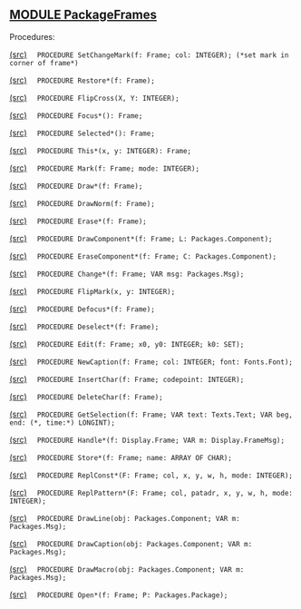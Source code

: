 
## [MODULE PackageFrames](https://github.com/io-core/Mod/blob/main/PackageFrames.Mod)

Procedures:


[(src)](https://github.com/io-core/Mod/blob/main/PackageFrames.Mod#L75) `  PROCEDURE SetChangeMark(f: Frame; col: INTEGER); (*set mark in corner of frame*)`


[(src)](https://github.com/io-core/Mod/blob/main/PackageFrames.Mod#L84) `  PROCEDURE Restore*(f: Frame);`


[(src)](https://github.com/io-core/Mod/blob/main/PackageFrames.Mod#L101) `  PROCEDURE FlipCross(X, Y: INTEGER);`


[(src)](https://github.com/io-core/Mod/blob/main/PackageFrames.Mod#L112) `  PROCEDURE Focus*(): Frame;`


[(src)](https://github.com/io-core/Mod/blob/main/PackageFrames.Mod#L117) `  PROCEDURE Selected*(): Frame;`


[(src)](https://github.com/io-core/Mod/blob/main/PackageFrames.Mod#L122) `  PROCEDURE This*(x, y: INTEGER): Frame;`


[(src)](https://github.com/io-core/Mod/blob/main/PackageFrames.Mod#L127) `  PROCEDURE Mark(f: Frame; mode: INTEGER);`


[(src)](https://github.com/io-core/Mod/blob/main/PackageFrames.Mod#L132) `  PROCEDURE Draw*(f: Frame);`


[(src)](https://github.com/io-core/Mod/blob/main/PackageFrames.Mod#L137) `  PROCEDURE DrawNorm(f: Frame);`


[(src)](https://github.com/io-core/Mod/blob/main/PackageFrames.Mod#L142) `  PROCEDURE Erase*(f: Frame);`


[(src)](https://github.com/io-core/Mod/blob/main/PackageFrames.Mod#L147) `  PROCEDURE DrawComponent*(f: Frame; L: Packages.Component);`


[(src)](https://github.com/io-core/Mod/blob/main/PackageFrames.Mod#L152) `  PROCEDURE EraseComponent*(f: Frame; C: Packages.Component);`


[(src)](https://github.com/io-core/Mod/blob/main/PackageFrames.Mod#L157) `  PROCEDURE Change*(f: Frame; VAR msg: Packages.Msg);`


[(src)](https://github.com/io-core/Mod/blob/main/PackageFrames.Mod#L162) `  PROCEDURE FlipMark(x, y: INTEGER);`


[(src)](https://github.com/io-core/Mod/blob/main/PackageFrames.Mod#L168) `  PROCEDURE Defocus*(f: Frame);`


[(src)](https://github.com/io-core/Mod/blob/main/PackageFrames.Mod#L178) `  PROCEDURE Deselect*(f: Frame);`


[(src)](https://github.com/io-core/Mod/blob/main/PackageFrames.Mod#L187) `  PROCEDURE Edit(f: Frame; x0, y0: INTEGER; k0: SET);`


[(src)](https://github.com/io-core/Mod/blob/main/PackageFrames.Mod#L282) `  PROCEDURE NewCaption(f: Frame; col: INTEGER; font: Fonts.Font);`


[(src)](https://github.com/io-core/Mod/blob/main/PackageFrames.Mod#L290) `  PROCEDURE InsertChar(f: Frame; codepoint: INTEGER);`


[(src)](https://github.com/io-core/Mod/blob/main/PackageFrames.Mod#L300) `  PROCEDURE DeleteChar(f: Frame);`


[(src)](https://github.com/io-core/Mod/blob/main/PackageFrames.Mod#L321) `  PROCEDURE GetSelection(f: Frame; VAR text: Texts.Text; VAR beg, end: (*, time:*) LONGINT);`


[(src)](https://github.com/io-core/Mod/blob/main/PackageFrames.Mod#L331) `  PROCEDURE Handle*(f: Display.Frame; VAR m: Display.FrameMsg);`


[(src)](https://github.com/io-core/Mod/blob/main/PackageFrames.Mod#L391) `  PROCEDURE Store*(f: Frame; name: ARRAY OF CHAR);`


[(src)](https://github.com/io-core/Mod/blob/main/PackageFrames.Mod#L397) `  PROCEDURE ReplConst*(F: Frame; col, x, y, w, h, mode: INTEGER);`


[(src)](https://github.com/io-core/Mod/blob/main/PackageFrames.Mod#L406) `  PROCEDURE ReplPattern*(F: Frame; col, patadr, x, y, w, h, mode: INTEGER);`


[(src)](https://github.com/io-core/Mod/blob/main/PackageFrames.Mod#L415) `  PROCEDURE DrawLine(obj: Packages.Component; VAR m: Packages.Msg);`


[(src)](https://github.com/io-core/Mod/blob/main/PackageFrames.Mod#L437) `  PROCEDURE DrawCaption(obj: Packages.Component; VAR m: Packages.Msg);`


[(src)](https://github.com/io-core/Mod/blob/main/PackageFrames.Mod#L469) `  PROCEDURE DrawMacro(obj: Packages.Component; VAR m: Packages.Msg);`


[(src)](https://github.com/io-core/Mod/blob/main/PackageFrames.Mod#L492) `  PROCEDURE Open*(f: Frame; P: Packages.Package);`

